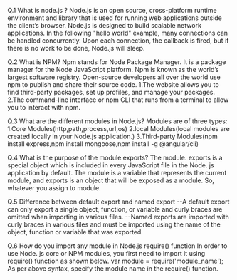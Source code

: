Q.1 What is node.js ?
Node.js is an open source, cross-platform runtime environment and library that is used for running web applications outside the client’s browser. Node.js is designed to build scalable network applications. In the following "hello world" example, many connections can be handled concurrently. Upon each connection, the callback is fired, but if there is no work to be done, Node.js will sleep.

Q.2 What is NPM? 
Npm stands for Node Package Manager. It is a package manager for the Node JavaScript platform. Npm is known as the world’s largest software registry. Open-source developers all over the world use npm to publish and share their source code. 1.The website allows you to find third-party packages, set up profiles, and manage your packages. 2.The command-line interface or npm CLI that runs from a terminal to allow you to interact with npm.

Q.3 What are the different modules in Node.js?
Modules are of three types: 1.Core Modules(http,path,process,url,os) 2.local Modules(local modules are created locally in your Node.js application.) 3.Third-party Modules(npm install express,npm install mongoose,npm install -g @angular/cli)

Q.4 What is the purpose of the module.exports?
The module. exports is a special object which is included in every JavaScript file in the Node. js application by default. The module is a variable that represents the current module, and exports is an object that will be exposed as a module. So, whatever you assign to module.

Q.5 Difference between default export and named export 
--A default export can only export a single object, function, or variable and curly braces are omitted when importing in various files. --Named exports are imported with curly braces in various files and must be imported using the name of the object, function or variable that was exported.

Q.6 How do you import any module in Node.js require() function
In order to use Node. js core or NPM modules, you first need to import it using require() function as shown below. var module = require('module_name'); As per above syntax, specify the module name in the require() function.
